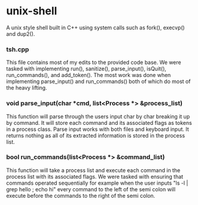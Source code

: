 # unix-shell
A unix style shell built in C++ using system calls such as fork(), execvp() and dup2(). 

### tsh.cpp
This file contains most of my edits to the provided code base. We were tasked with implementing run(), sanitize(), parse_input(), isQuit(), run_commands(), and add_token(). The most work was done when implementing parse_input() and run_commands() both of which do most of the heavy lifting.

### void parse_input(char *cmd, list<Process *> &process_list)
This function will parse through the users input char by char breaking it up by command. It will store each command and its associated flags as tokens in a process class. Parse input works with both files and keyboard input. It returns nothing as all of its extracted information is stored in the process list.

### bool run_commands(list<Process *> &command_list)
This function will take a process list and execute each command in the process list with its associated flags. We were tasked with ensuring that commands operated sequentially for example when the user inputs "ls -l | grep hello ; echo hi" every command to the left of the semi colon will execute before the commands to the right of the semi colon. 
